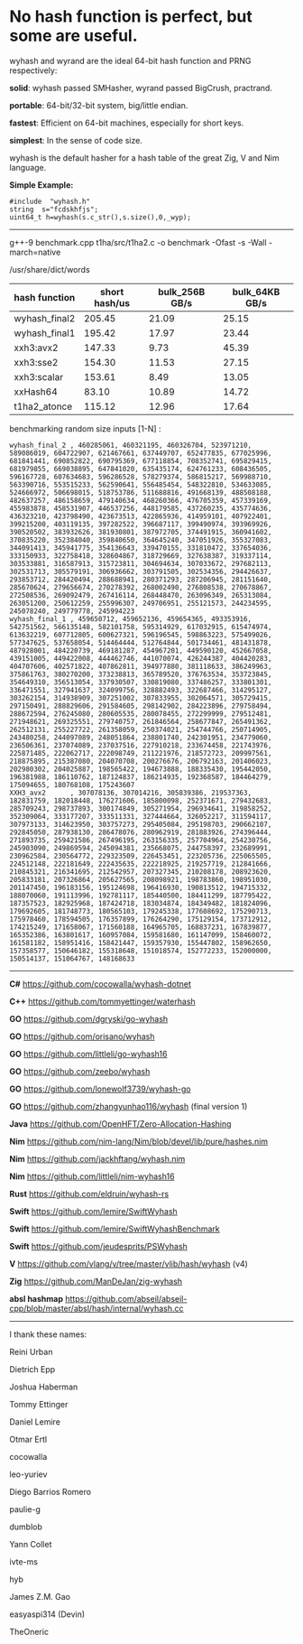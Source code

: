 No hash function is perfect, but some are useful.
====

wyhash and wyrand are the ideal 64-bit hash function and PRNG respectively: 

**solid**:  wyhash passed SMHasher, wyrand passed BigCrush, practrand.

**portable**: 64-bit/32-bit system, big/little endian.
  
**fastest**:  Efficient on 64-bit machines, especially for short keys.
  
**simplest**: In the sense of code size.

wyhash is the default hasher for a hash table of the great Zig, V and Nim language.

**Simple Example:**
```
#include  "wyhash.h"
string  s="fcdskhfjs";
uint64_t h=wyhash(s.c_str(),s.size(),0,_wyp);
```

----------------------------------------

g++-9 benchmark.cpp t1ha/src/t1ha2.c -o benchmark -Ofast -s  -Wall -march=native

/usr/share/dict/words

|hash function  |short hash/us  |bulk_256B GB/s |bulk_64KB GB/s |
|----           |----           |----           |----           |
|wyhash_final2  |205.45         |21.09          |25.15          |
|wyhash_final1  |195.42         |17.97          |23.44          |
|xxh3:avx2      |147.33         |9.73           |45.39          |
|xxh3:sse2      |154.30         |11.53          |27.15          |
|xxh3:scalar    |153.61         |8.49           |13.05          |
|xxHash64       |83.10          |10.89          |14.72          |
|t1ha2_atonce   |115.12         |12.96          |17.64          |

benchmarking random size inputs [1-N] : 
```
wyhash_final_2 , 460285061, 460321195, 460326704, 523971210, 589086019, 604722907, 621467661, 637449707, 652477835, 677025996, 681841441, 690852822, 690795369, 677118854, 708352741, 695829415, 681979855, 669038895, 647841020, 635435174, 624761233, 608436505, 596167728, 607634683, 596286528, 578279374, 586815217, 569988710, 563390716, 553515233, 562590641, 556485454, 548322810, 534633085, 524666972, 506698015, 518753786, 511688816, 491668139, 488508188, 482637257, 486158659, 479140634, 468260366, 476705359, 457339169, 455983878, 458531907, 446537256, 448179585, 437260235, 435774636, 436323210, 423798490, 423673513, 422865936, 414959101, 407922401, 399215200, 403119135, 397282522, 396687117, 399490974, 393969926, 390520502, 383932626, 381930801, 387972705, 374491915, 360941602, 370835220, 352384040, 359840650, 364645240, 347051926, 355327083, 344091413, 345941775, 354136643, 339470155, 331810472, 337654036, 333150933, 322758418, 328604867, 318729669, 327638387, 319337114, 303533881, 316587913, 315723811, 304694634, 307033672, 297682113, 302531713, 305579191, 306936662, 303791505, 302534356, 294426637, 293853712, 284420494, 288688941, 280371293, 287206945, 281151640, 285670624, 279656674, 270278392, 268002490, 276808538, 270678867, 272508536, 269092479, 267416114, 268448470, 263096349, 265313084, 263051200, 250612259, 255996307, 249706951, 255121573, 244234595, 245078240, 249779778, 245994223
wyhash_final_1 , 459650712, 459652136, 459654365, 493353916, 542751562, 566135148, 582101758, 595314929, 617032915, 615474974, 613632219, 607712805, 600627321, 596196545, 598863223, 575499026, 577347625, 537658054, 514464444, 512764844, 501734461, 481431878, 487928001, 484220739, 469181287, 454967201, 449590120, 452667058, 439151005, 449422008, 444462746, 441070074, 426244387, 404420283, 404707606, 402571822, 407862811, 394977880, 381118633, 386249963, 375861763, 380270200, 373238813, 365789520, 376763534, 353723845, 354649310, 356513054, 337930507, 330819080, 337486257, 333801301, 336471551, 327941637, 324099756, 328882493, 322687466, 314295127, 303262154, 314938909, 307251002, 307833955, 302064571, 305729415, 297150491, 288829606, 291584605, 298142902, 284223896, 279758494, 288672594, 276245080, 280605535, 280078455, 272299999, 279512481, 271948621, 269325551, 279740757, 261846564, 258677847, 265491362, 262512131, 255227722, 261358059, 250374021, 254744766, 250714905, 243480258, 244097089, 248051864, 238801740, 242301951, 234779060, 236506361, 237074089, 237037516, 227910218, 233674458, 221743976, 225871485, 222062717, 222098749, 211221976, 218572723, 209997561, 218875895, 215387080, 204070708, 200276676, 206792163, 201406023, 202980302, 204025887, 198565422, 194673888, 188335430, 195442050, 196381988, 186110762, 187124837, 186214935, 192368587, 184464279, 175094655, 180768108, 175243607
XXH3_avx2      , 307078136, 307014216, 305839386, 219537363, 182831759, 182018448, 176271606, 185800098, 252371671, 279432683, 285709243, 298737893, 300174849, 305271954, 296934641, 319858252, 352309064, 333177207, 333511331, 327444664, 326052217, 311594117, 307973133, 314623950, 303757273, 295405084, 295198703, 290662107, 292845050, 287938130, 286478076, 280962919, 281883926, 274396444, 271893735, 259421586, 267496195, 263156335, 257704964, 254230756, 245903090, 249869594, 245094381, 235668075, 244758397, 232689991, 230962584, 230564772, 229323509, 226453451, 223205736, 225065505, 224512148, 222181649, 222435635, 222218925, 219257719, 212841666, 210845321, 216341695, 212542957, 207327345, 210208178, 208923620, 205833181, 207326864, 205627565, 208098921, 198783860, 198951030, 201147450, 196183156, 195124698, 196416930, 190813512, 194715332, 188070060, 191113996, 192781117, 185440500, 184411299, 187795422, 187357523, 182925968, 187424718, 183034874, 184349482, 181824096, 179692605, 181748773, 180565103, 179245338, 177608692, 175290713, 175978460, 178594505, 176357899, 176264290, 175129154, 173712912, 174215249, 171658067, 171560188, 164965705, 168837231, 167839877, 165352386, 163801617, 160957084, 159581680, 161147099, 158460072, 161581182, 158951416, 158421447, 159357930, 155447802, 158962650, 157358577, 150646182, 155318648, 151018574, 152772233, 152000000, 150514137, 151064767, 148168633
```
----------------------------------------

**C#**  https://github.com/cocowalla/wyhash-dotnet

**C++**  https://github.com/tommyettinger/waterhash

**GO**  https://github.com/dgryski/go-wyhash

**GO**  https://github.com/orisano/wyhash

**GO** https://github.com/littleli/go-wyhash16

**GO** https://github.com/zeebo/wyhash

**GO** https://github.com/lonewolf3739/wyhash-go

**GO** https://github.com/zhangyunhao116/wyhash (final version 1)

**Java** https://github.com/OpenHFT/Zero-Allocation-Hashing

**Nim** https://github.com/nim-lang/Nim/blob/devel/lib/pure/hashes.nim

**Nim** https://github.com/jackhftang/wyhash.nim

**Nim** https://github.com/littleli/nim-wyhash16

**Rust**  https://github.com/eldruin/wyhash-rs

**Swift** https://github.com/lemire/SwiftWyhash

**Swift**  https://github.com/lemire/SwiftWyhashBenchmark

**Swift**  https://github.com/jeudesprits/PSWyhash

**V** https://github.com/vlang/v/tree/master/vlib/hash/wyhash (v4)

**Zig** https://github.com/ManDeJan/zig-wyhash

**absl hashmap** https://github.com/abseil/abseil-cpp/blob/master/absl/hash/internal/wyhash.cc

----------------------------------------

I thank these names:

Reini Urban

Dietrich Epp

Joshua Haberman

Tommy Ettinger

Daniel Lemire

Otmar Ertl

cocowalla

leo-yuriev

Diego Barrios Romero

paulie-g 

dumblob

Yann Collet

ivte-ms

hyb

James Z.M. Gao

easyaspi314 (Devin)

TheOneric

